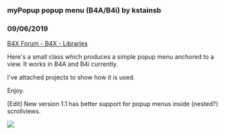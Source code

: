 ###  myPopup popup menu (B4A/B4i) by kstainsb
### 09/06/2019
[B4X Forum - B4X - Libraries](https://www.b4x.com/android/forum/threads/106882/)

Here's a small class which produces a simple popup menu anchored to a view. It works in B4A and B4i currently.  
  
I've attached projects to show how it is used.  
  
Enjoy.  
  
[Edit] New version 1.1 has better support for popup menus inside (nested?) scrollviews.  
  
![](https://drive.google.com/uc?id=1ID4QUPz3rmAmggaCvm6sv98Ad7598gdg)